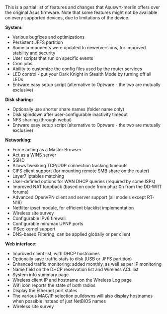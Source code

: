 This is a partial list of features and changes that Asuswrt-merlin offers over the original Asus firmware.  Note that some features might not be available on every supported devices, due to limitations of the device.

**System:**
* Various bugfixes and optimizations
* Persistent JFFS partition
* Some components were updated to newerversions, for improved stability and security
* User scripts that run on specific events
* Cron jobs
* Ability to customize the config files used by the router services
* LED control - put your Dark Knight in Stealth Mode by turning off all LEDs
* Entware easy setup script (alternative to Optware - the two are mutually exclusive)

**Disk sharing:**
* Optionally use shorter share names (folder name only)
* Disk spindown after user-configurable inactivity timeout
* NFS sharing (through webui)
* Entware easy setup script (alternative to Optware - the two are mutually exclusive)

**Networking:**
* Force acting as a Master Browser
* Act as a WINS server
* SSHD
* Allows tweaking TCP/UDP connection tracking timeouts
* CIFS client support (for mounting remote SMB share on the router)
* Layer7 iptables matching
* User-defined options for WAN DHCP queries (required by some ISPs)
* Improved NAT loopback (based on code from phuzi0n from the DD-WRT forums)
* Advanced OpenVPN client and server support (all models except RT-N16)
* Netfilter ipset module, for efficient blacklist implementation
* Wireless site survey
* Configurable IPv6 firewall
* Configurable min/max UPNP ports
* IPSec kernel support
* DNS-based Filtering, can be applied globally or per client

**Web interface:**
* Improved client list, with DHCP hostnames
* Optionally save traffic stats to disk (USB or JFFS partition)
* Enhanced traffic monitoring: added monthly, as well as per IP monitoring
* Name field on the DHCP reservation list and Wireless ACL list
* System info summary page
* Wireless client IP and hostname on the Wireless Log page
* Wifi icon reports the state of both radios
* Display the Ethernet port states
* The various MAC/IP selection pulldowns will also display hostnames when possible instead of just NetBIOS names
* Wireless site survey
